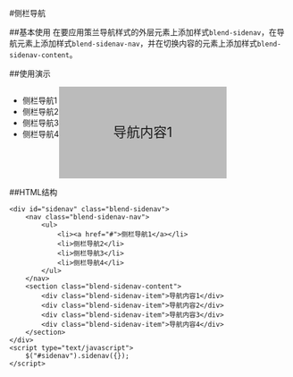 #侧栏导航

##基本使用
在要应用策兰导航样式的外层元素上添加样式`blend-sidenav`，在导航元素上添加样式`blend-sidenav-nav`，并在切换内容的元素上添加样式`blend-sidenav-content`。

##使用演示

<div class="doc-demo">
    <div id="sidenav" class="blend-sidenav" style="overflow:hidden;">
        <nav class="blend-sidenav-nav" style="position:static; float:left;">
        	<ul>
            	<li>侧栏导航1</li>
                <li>侧栏导航2</li> 
        	    <li>侧栏导航3</li>
        	    <li>侧栏导航4</li>
        	</ul>
        </nav>
        <section class="blend-sidenav-content">
            <div class="blend-sidenav-item">导航内容1</div>
            <div class="blend-sidenav-item">导航内容2</div>
            <div class="blend-sidenav-item">导航内容3</div>
            <div class="blend-sidenav-item">导航内容4</div>
        </section>
    </div>
</div>
<style type="text/css">
    .blend-sidenav-content{
        margin-left: 0;
        float:left;width: 300px;
        height: 164px;
    }
    .blend-sidenav-item{
        font-size: 24px;
        text-align: center;
        height: 164px;
        line-height:164px;
    }
    .blend-sidenav-item:nth-child(even){
        background: #F7EDDE;
    }
    .blend-sidenav-item:nth-child(odd){
        background: #bbb;
    }
</style>
<script type="text/javascript">
    boost("#sidenav").sidenav({});
</script>

##HTML结构

    <div id="sidenav" class="blend-sidenav">
        <nav class="blend-sidenav-nav">
        	<ul>
            	<li><a href="#">侧栏导航1</a></li>
                <li>侧栏导航2</li> 
        	    <li>侧栏导航3</li>
        	    <li>侧栏导航4</li>
        	</ul>
        </nav>
        <section class="blend-sidenav-content">
            <div class="blend-sidenav-item">导航内容1</div>
            <div class="blend-sidenav-item">导航内容2</div>
            <div class="blend-sidenav-item">导航内容3</div>
            <div class="blend-sidenav-item">导航内容4</div>
        </section>
    </div>
    <script type="text/javascript">
        $("#sidenav").sidenav({});
    </script>